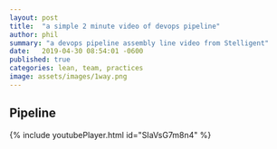 ```yaml
---
layout: post
title:  "a simple 2 minute video of devops pipeline"
author: phil
summary: "a devops pipeline assembly line video from Stelligent"
date:   2019-04-30 08:54:01 -0600
published: true
categories: lean, team, practices
image: assets/images/1way.png
---
```

## Pipeline
 

{% include youtubePlayer.html id="SIaVsG7m8n4" %}

